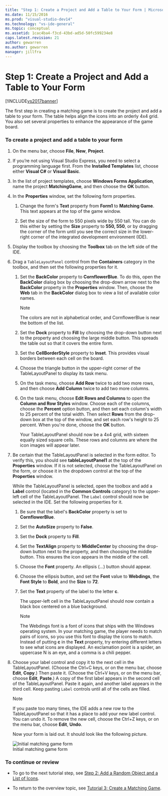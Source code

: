 ```yaml
---
title: "Step 1: Create a Project and Add a Table to Your Form | Microsoft Docs"
ms.date: 11/15/2016
ms.prod: "visual-studio-dev14"
ms.technology: "vs-ide-general"
ms.topic: conceptual
ms.assetid: 1cac4ba4-f3cd-43bd-ad5d-50fc599234e8
caps.latest.revision: 21
author: gewarren
ms.author: gewarren
manager: jillfra
---
```

# Step 1: Create a Project and Add a Table to Your Form
[!INCLUDE[vs2017banner](../includes/vs2017banner.md)]

The first step in creating a matching game is to create the project and add a table to your form. The table helps align the icons into an orderly 4x4 grid. You also set several properties to enhance the appearance of the game board.  
  
### To create a project and add a table to your form  
  
1. On the menu bar, choose **File**, **New**, **Project**.  
  
2. If you’re not using Visual Studio Express, you need to select a programming language first. From the **Installed Templates** list, choose either **Visual C#** or **Visual Basic**.  
  
3. In the list of project templates, choose **Windows Forms Application**, name the project **MatchingGame**, and then choose the **OK** button.  
  
4. In the **Properties** window, set the following form properties.  
  
   1. Change the form's **Text** property from **Form1** to **Matching Game**. This text appears at the top of the game window.  
  
   2. Set the size of the form to 550 pixels wide by 550 tall. You can do this either by setting the **Size** property to **550, 550**, or by dragging the corner of the form until you see the correct size in the lower-right corner of the integrated development environment (IDE).  
  
5. Display the toolbox by choosing the **Toolbox** tab on the left side of the IDE.  
  
6. Drag a `TableLayoutPanel` control from the **Containers** category in the toolbox, and then set the following properties for it.  
  
   1. Set the **BackColor** property to **CornflowerBlue**. To do this, open the **BackColor** dialog box by choosing the drop-down arrow next to the **BackColor** property in the **Properties** window.  Then, choose the **Web** tab in the **BackColor** dialog box to view a list of available color names.  
  
      > [!NOTE]
      > The colors are not in alphabetical order, and CornflowerBlue is near the bottom of the list.  
  
   2. Set the **Dock** property to **Fill** by choosing the drop-down button next to the property and choosing the large middle button. This spreads the table out so that it covers the entire form.  
  
   3. Set the **CellBorderStyle** property to **Inset**. This provides visual borders between each cell on the board.  
  
   4. Choose the triangle button in the upper-right corner of the TableLayoutPanel to display its task menu.  
  
   5. On the task menu, choose **Add Row** twice to add two more rows, and then choose **Add Column** twice to add two more columns.  
  
   6. On the task menu, choose **Edit Rows and Columns** to open the **Column and Row Styles** window. Choose each of the columns, choose the **Percent** option button, and then set each column's width to 25 percent of the total width. Then select **Rows** from the drop-down box at the top of the window, and set each row's height to 25 percent. When you're done, choose the **OK** button.  
  
      Your TableLayoutPanel should now be a 4x4 grid, with sixteen equally sized square cells. These rows and columns are where the icon images will appear later.  
  
7. Be certain that the TableLayoutPanel is selected in the form editor. To verify this, you should see **tableLayoutPanel1** at the top of the **Properties** window. If it is not selected, choose the TableLayoutPanel on the form, or choose it in the dropdown control at the top of the **Properties** window.  
  
    While the TableLayoutPanel is selected, open the toolbox and add a **Label** control (located in the **Common Controls** category) to the upper-left cell of the TableLayoutPanel. The `Label` control should now be selected in the IDE. Set the following properties for it.  
  
   1. Be sure that the label's **BackColor** property is set to **CornflowerBlue**.  
  
   2. Set the **AutoSize** property to **False**.  
  
   3. Set the **Dock** property to **Fill**.  
  
   4. Set the **TextAlign** property to **MiddleCenter** by choosing the drop-down button next to the property, and then choosing the middle button. This ensures the icon appears in the middle of the cell.  
  
   5. Choose the **Font** property. An ellipsis (…) button should appear.  
  
   6. Choose the ellipsis button, and set the **Font** value to **Webdings**, the **Font Style** to **Bold**, and the **Size** to **72**.  
  
   7. Set the **Text** property of the label to the letter **c**.  
  
        The upper-left cell in the TableLayoutPanel should now contain a black box centered on a blue background.  
  
       > [!NOTE]
       > The Webdings font is a font of icons that ships with the Windows operating system. In your matching game, the player needs to match pairs of icons, so you use this font to display the icons to match. Instead of putting **c** in the **Text** property, try entering different letters to see what icons are displayed. An exclamation point is a spider, an uppercase N is an eye, and a comma is a chili pepper.  
  
8. Choose your label control and copy it to the next cell in the TableLayoutPanel. (Choose the Ctrl+C keys, or on the menu bar, choose **Edit**, **Copy**.) Then paste it. (Choose the Ctrl+V keys, or on the menu bar, choose **Edit**, **Paste**.) A copy of the first label appears in the second cell of the TableLayoutPanel. Paste it again, and another label appears in the third cell. Keep pasting `Label` controls until all of the cells are filled.  
  
   > [!NOTE]
   > If you paste too many times, the IDE adds a new row to the TableLayoutPanel so that it has a place to add your new label control. You can undo it. To remove the new cell, choose the Ctrl+Z keys, or on the menu bar, choose **Edit**, **Undo**.  
  
    Now your form is laid out. It should look like the following picture.  
  
    ![Initial matching game form](../ide/media/express-tut4step1.png "Express_Tut4Step1")  
   Initial matching game form  
  
### To continue or review  
  
- To go to the next tutorial step, see [Step 2: Add a Random Object and a List of Icons](../ide/step-2-add-a-random-object-and-a-list-of-icons.md).  
  
- To return to the overview topic, see [Tutorial 3: Create a Matching Game](../ide/tutorial-3-create-a-matching-game.md).
